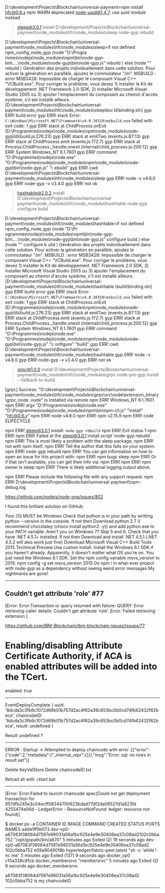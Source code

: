 D:\development\Projects\Blockchain\universal-payment>npm install hfc@0.6.x
npm WARN deprecated node-uuid@1.4.7: use uuid module instead

> sleep@3.0.1 install D:\development\Projects\Blockchain\universal-payment\node_modules\hfc\node_modules\sleep
> node-gyp rebuild


D:\development\Projects\Blockchain\universal-payment\node_modules\hfc\node_modules\sleep>if not defined npm_config_node_gyp (node "D:\Progra
mmes\nodejs\node_modules\npm\bin\node-gyp-bin\\..\..\node_modules\node-gyp\bin\node-gyp.js" rebuild )  else (node "" rebuild )
Génération des projets individuellement dans cette solution. Pour activer la génération en parallèle, ajoutez le commutateur "/m".
MSBUILD : error MSB3428: Impossible de charger le composant Visual C++ "VCBuild.exe". Pour corriger le problème, vous devez 1) installer le
 Kit de développement .NET Framework 2.0 SDK, 2) installer Microsoft Visual Studio 2005 ou 3) ajouter l'emplacement du composant au chemin
d'accès système, s'il est installé ailleurs.  [D:\development\Projects\Blockchain\universal-payment\node_modules\hfc\node_modules\sleep\bui
ld\binding.sln]
gyp ERR! build error
gyp ERR! stack Error: `C:\Windows\Microsoft.NET\Framework\v4.0.30319\msbuild.exe` failed with exit code: 1
gyp ERR! stack     at ChildProcess.onExit (D:\Programmes\nodejs\node_modules\npm\node_modules\node-gyp\lib\build.js:276:23)
gyp ERR! stack     at emitTwo (events.js:87:13)
gyp ERR! stack     at ChildProcess.emit (events.js:172:7)
gyp ERR! stack     at Process.ChildProcess._handle.onexit (internal/child_process.js:200:12)
gyp ERR! System Windows_NT 6.1.7601
gyp ERR! command "D:\\Programmes\\nodejs\\node.exe" "D:\\Programmes\\nodejs\\node_modules\\npm\\node_modules\\node-gyp\\bin\\node-gyp.js" "r
ebuild"
gyp ERR! cwd D:\development\Projects\Blockchain\universal-payment\node_modules\hfc\node_modules\sleep
gyp ERR! node -v v4.6.0
gyp ERR! node-gyp -v v3.4.0
gyp ERR! not ok

> hashtable@2.0.2 install D:\development\Projects\Blockchain\universal-payment\node_modules\hfc\node_modules\hashtable
> node-gyp configure build


D:\development\Projects\Blockchain\universal-payment\node_modules\hfc\node_modules\hashtable>if not defined npm_config_node_gyp (node "D:\Pr
ogrammes\nodejs\node_modules\npm\bin\node-gyp-bin\\..\..\node_modules\node-gyp\bin\node-gyp.js" configure build )  else (node "" configure b
uild )
Génération des projets individuellement dans cette solution. Pour activer la génération en parallèle, ajoutez le commutateur "/m".
MSBUILD : error MSB3428: Impossible de charger le composant Visual C++ "VCBuild.exe". Pour corriger le problème, vous devez 1) installer le
 Kit de développement .NET Framework 2.0 SDK, 2) installer Microsoft Visual Studio 2005 ou 3) ajouter l'emplacement du composant au chemin
d'accès système, s'il est installé ailleurs.  [D:\development\Projects\Blockchain\universal-payment\node_modules\hfc\node_modules\hashtable
\build\binding.sln]
gyp ERR! build error
gyp ERR! stack Error: `C:\Windows\Microsoft.NET\Framework\v4.0.30319\msbuild.exe` failed with exit code: 1
gyp ERR! stack     at ChildProcess.onExit (D:\Programmes\nodejs\node_modules\npm\node_modules\node-gyp\lib\build.js:276:23)
gyp ERR! stack     at emitTwo (events.js:87:13)
gyp ERR! stack     at ChildProcess.emit (events.js:172:7)
gyp ERR! stack     at Process.ChildProcess._handle.onexit (internal/child_process.js:200:12)
gyp ERR! System Windows_NT 6.1.7601
gyp ERR! command "D:\\Programmes\\nodejs\\node.exe" "D:\\Programmes\\nodejs\\node_modules\\npm\\node_modules\\node-gyp\\bin\\node-gyp.js" "c
onfigure" "build"
gyp ERR! cwd D:\development\Projects\Blockchain\universal-payment\node_modules\hfc\node_modules\hashtable
gyp ERR! node -v v4.6.0
gyp ERR! node-gyp -v v3.4.0
gyp ERR! not ok

> grpc@1.0.0 install D:\development\Projects\Blockchain\universal-payment\node_modules\hfc\node_modules\grpc
> node-pre-gyp install --fallback-to-build

[grpc] Success: "D:\development\Projects\Blockchain\universal-payment\node_modules\hfc\node_modules\grpc\src\node\extension_binary\grpc_node
.node" is installed via remote
npm ERR! Windows_NT 6.1.7601
npm ERR! argv "D:\\Programmes\\nodejs\\node.exe" "D:\\Programmes\\nodejs\\node_modules\\npm\\bin\\npm-cli.js" "install" "hfc@0.6.x"
npm ERR! node v4.6.0
npm ERR! npm  v2.15.9
npm ERR! code ELIFECYCLE

npm ERR! sleep@3.0.1 install: `node-gyp rebuild`
npm ERR! Exit status 1
npm ERR!
npm ERR! Failed at the sleep@3.0.1 install script 'node-gyp rebuild'.
npm ERR! This is most likely a problem with the sleep package,
npm ERR! not with npm itself.
npm ERR! Tell the author that this fails on your system:
npm ERR!     node-gyp rebuild
npm ERR! You can get information on how to open an issue for this project with:
npm ERR!     npm bugs sleep
npm ERR! Or if that isn't available, you can get their info via:
npm ERR!
npm ERR!     npm owner ls sleep
npm ERR! There is likely additional logging output above.

npm ERR! Please include the following file with any support request:
npm ERR!     D:\development\Projects\Blockchain\universal-payment\npm-debug.log





https://github.com/nodejs/node-gyp/issues/802

I found this brilliant solution on GitHub:

Your OS MUST be Windows
Check that python is in your path by writting python --version in the console. If not then
Download python 2.7 (I recommend chocolatey (choco install python2 -y)) and add python.exe to your PATH variable.
Aren't you on Windows 7? Skip 5 and 6.
Check that you have .NET 4.5.1+ installed. If not then
Download and install .NET 4.5.1 (.NET 4.5.2 will also work just fine)
Download Microsoft Visual C++ Build Tools 2015 Technical Preview
Use custom install. Install the Windows 8.1 SDK if you haven't already. Apparently, it doesn't matter what OS you're on. You just need the Windows 8.1 SDK.
Set the npm config variable msvs_version to 2015: npm config -g set msvs_version 2015
Do npm i in what-ever project with node-gyp as a dependency without seeing weird error messages
My nightmares are gone!


---

## Couldn't get attribute 'role' #77

[Error: Error:Transaction or query returned with failure: QUERY: Error retrieving caller details: Couldn't get attribute 'role'. Error: Failed retrieving extension.]

https://github.com/IBM-Blockchain/ibm-blockchain-issues/issues/77

 # Enabling/disabling Attribute Certificate Authority, if ACA is enabled attributes will be added into the TCert.
 enabled: true

---

 EventDeployComplete {
  uuid: '8dcda3c3fb6c1072d69b01b757d2ac4f62a39c653bc0b0cd74fb62432f62bece',
  chaincodeID: '8dcda3c3fb6c1072d69b01b757d2ac4f62a39c653bc0b0cd74fb62432f62bece',
  result: undefined }

Result undefined ?

---

ERROR : Startup -> Attempted to deploy chaincode with error :[{"error":{"code":2,"metadata":{"_internal_repr":{}}},"msg":"Error: sql: no rows in result set"}]


Delete KeyValStore
Delete chaincodeID.txt

Reload all with ./start.bat


---

[Error: Error:Failed to launch chaincode spec(Could not get deployment transaction for 957dfb245e3c04ecff08344700623bdad77df2da06527d1a823fd
4255474e06d - LedgerError - ResourceNotFound: ledger: resource not found)]

$ docker ps -a
CONTAINER ID        IMAGE                                                                      COMMAND                  CREATED             STATUS                       PORTS               NAMES
a4de1ff5b073        dev-vp0-a87083f38064d7597e98031a56a1bc925e4e9e30406ea37c08ad2102c0bba752   "/opt/gopath/bin/a870"   5 minutes ago       Exited (2) 19 seconds ago                        dev-vp0-a87083f38064d7597e98031a56a1bc925e4e9e30406ea37c08ad2
102c0bba752
e09a9049018b        hyperledger/fabric-peer:latest                                             "sh -c 'while ! nc me"   5 minutes ago       Exited (137) 9 seconds ago                       docker_vp0
c10a338c91cb        docker_membersrvc                                                          "membersrvc"             5 minutes ago       Exited (2) 9 seconds ago                         docker_membersrvc

a87083f38064d7597e98031a56a1bc925e4e9e30406ea37c08ad2
102c0bba752 is my chaincodeID

---